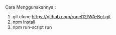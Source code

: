 Cara Menggunakannya :

1. git clone https://github.com/ropel12/WA-Bot.git
2. npm install
3. npm run-script run
